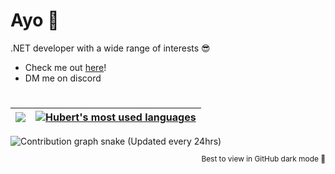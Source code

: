 # Ayo 👋
<!-- TODO: Add a banner -->
.NET developer with a wide range of interests 😎
- Check me out [here](https://kiru.dev/ 'Kiru.dev')!
- DM me on discord

#  

<!-- Cards color to match discord card: 1a1c1f -->
| <a href=https://discord.com/users/538428975261941771><img src="https://lanyard.cnrad.dev/api/538428975261941771?animated=true&showDisplayName=true&theme=dark&idleMessage=Zzzz prob sleeping"/></a> | <a href="https://github.com/Kiruyuto"><img align="center" src="https://github-readme-stats-kiruyuto.vercel.app/api/top-langs/?username=Kiruyuto&hide_border=true&title_color=fff&text_color=9f9f9f&bg_color=1a1c1f&langs_count=3&exclude_repo=ZUT" alt="Hubert's most used languages"/></a> |
| --------------------------------------------------------------------------------------------------------------------------------------------------------- | --------------------------------------------------------------------------------------------------------------------------------------------------------------------------------------------------------------------------------------------------------------------------- |

<picture>
  <source media="(prefers-color-scheme: dark)" srcset="https://raw.githubusercontent.com/Kiruyuto/Kiruyuto/snake/contribution-snake-dark.svg">
  <source media="(prefers-color-scheme: light)" srcset="https://raw.githubusercontent.com/Kiruyuto/Kiruyuto/snake/contribution-snake.svg">
  <img alt="Contribution graph snake (Updated every 24hrs)">
</picture>

<p align="right" style="font-size:85%">Best to view in GitHub dark mode 🌙</p>
